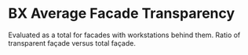# BX Average Facade Transparency

Evaluated as a total for facades with workstations behind them. Ratio of transparent façade versus total façade.
